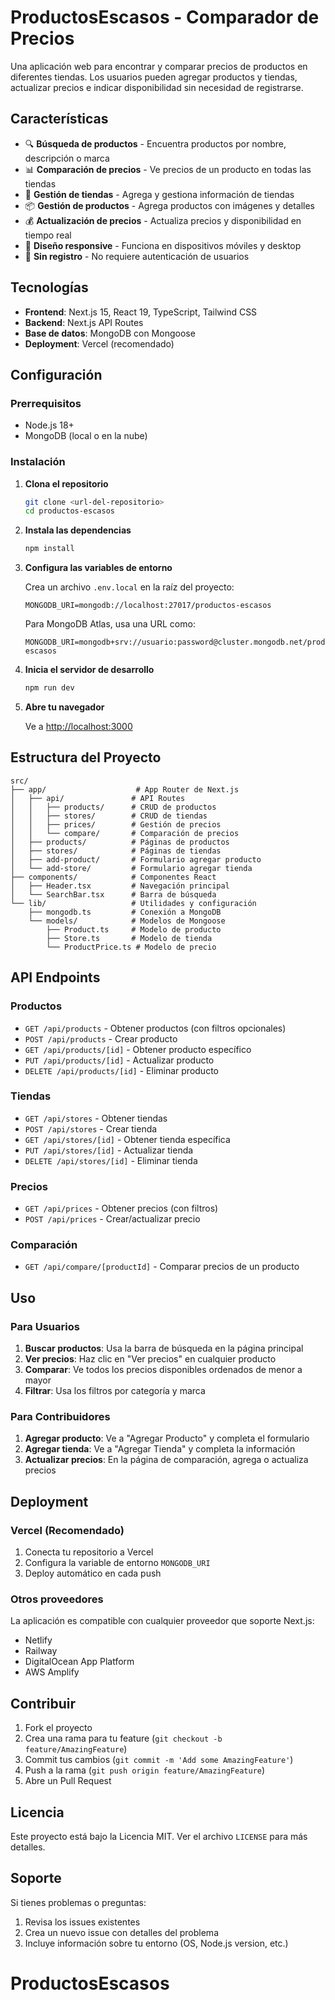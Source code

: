 # ProductosEscasos - Comparador de Precios

Una aplicación web para encontrar y comparar precios de productos en diferentes tiendas. Los usuarios pueden agregar productos y tiendas, actualizar precios e indicar disponibilidad sin necesidad de registrarse.

## Características

- 🔍 **Búsqueda de productos** - Encuentra productos por nombre, descripción o marca
- 📊 **Comparación de precios** - Ve precios de un producto en todas las tiendas
- 🏪 **Gestión de tiendas** - Agrega y gestiona información de tiendas
- 📦 **Gestión de productos** - Agrega productos con imágenes y detalles
- 💰 **Actualización de precios** - Actualiza precios y disponibilidad en tiempo real
- 📱 **Diseño responsive** - Funciona en dispositivos móviles y desktop
- 🔐 **Sin registro** - No requiere autenticación de usuarios

## Tecnologías

- **Frontend**: Next.js 15, React 19, TypeScript, Tailwind CSS
- **Backend**: Next.js API Routes
- **Base de datos**: MongoDB con Mongoose
- **Deployment**: Vercel (recomendado)

## Configuración

### Prerrequisitos

- Node.js 18+ 
- MongoDB (local o en la nube)

### Instalación

1. **Clona el repositorio**
   ```bash
   git clone <url-del-repositorio>
   cd productos-escasos
   ```

2. **Instala las dependencias**
   ```bash
   npm install
   ```

3. **Configura las variables de entorno**
   
   Crea un archivo `.env.local` en la raíz del proyecto:
   ```env
   MONGODB_URI=mongodb://localhost:27017/productos-escasos
   ```
   
   Para MongoDB Atlas, usa una URL como:
   ```env
   MONGODB_URI=mongodb+srv://usuario:password@cluster.mongodb.net/productos-escasos
   ```

4. **Inicia el servidor de desarrollo**
   ```bash
   npm run dev
   ```

5. **Abre tu navegador**
   
   Ve a [http://localhost:3000](http://localhost:3000)

## Estructura del Proyecto

```
src/
├── app/                    # App Router de Next.js
│   ├── api/               # API Routes
│   │   ├── products/      # CRUD de productos
│   │   ├── stores/        # CRUD de tiendas
│   │   ├── prices/        # Gestión de precios
│   │   └── compare/       # Comparación de precios
│   ├── products/          # Páginas de productos
│   ├── stores/            # Páginas de tiendas
│   ├── add-product/       # Formulario agregar producto
│   └── add-store/         # Formulario agregar tienda
├── components/            # Componentes React
│   ├── Header.tsx         # Navegación principal
│   └── SearchBar.tsx      # Barra de búsqueda
└── lib/                   # Utilidades y configuración
    ├── mongodb.ts         # Conexión a MongoDB
    └── models/            # Modelos de Mongoose
        ├── Product.ts     # Modelo de producto
        ├── Store.ts       # Modelo de tienda
        └── ProductPrice.ts # Modelo de precio
```

## API Endpoints

### Productos
- `GET /api/products` - Obtener productos (con filtros opcionales)
- `POST /api/products` - Crear producto
- `GET /api/products/[id]` - Obtener producto específico
- `PUT /api/products/[id]` - Actualizar producto
- `DELETE /api/products/[id]` - Eliminar producto

### Tiendas
- `GET /api/stores` - Obtener tiendas
- `POST /api/stores` - Crear tienda
- `GET /api/stores/[id]` - Obtener tienda específica
- `PUT /api/stores/[id]` - Actualizar tienda
- `DELETE /api/stores/[id]` - Eliminar tienda

### Precios
- `GET /api/prices` - Obtener precios (con filtros)
- `POST /api/prices` - Crear/actualizar precio

### Comparación
- `GET /api/compare/[productId]` - Comparar precios de un producto

## Uso

### Para Usuarios

1. **Buscar productos**: Usa la barra de búsqueda en la página principal
2. **Ver precios**: Haz clic en "Ver precios" en cualquier producto
3. **Comparar**: Ve todos los precios disponibles ordenados de menor a mayor
4. **Filtrar**: Usa los filtros por categoría y marca

### Para Contribuidores

1. **Agregar producto**: Ve a "Agregar Producto" y completa el formulario
2. **Agregar tienda**: Ve a "Agregar Tienda" y completa la información
3. **Actualizar precios**: En la página de comparación, agrega o actualiza precios

## Deployment

### Vercel (Recomendado)

1. Conecta tu repositorio a Vercel
2. Configura la variable de entorno `MONGODB_URI`
3. Deploy automático en cada push

### Otros proveedores

La aplicación es compatible con cualquier proveedor que soporte Next.js:
- Netlify
- Railway
- DigitalOcean App Platform
- AWS Amplify

## Contribuir

1. Fork el proyecto
2. Crea una rama para tu feature (`git checkout -b feature/AmazingFeature`)
3. Commit tus cambios (`git commit -m 'Add some AmazingFeature'`)
4. Push a la rama (`git push origin feature/AmazingFeature`)
5. Abre un Pull Request

## Licencia

Este proyecto está bajo la Licencia MIT. Ver el archivo `LICENSE` para más detalles.

## Soporte

Si tienes problemas o preguntas:
1. Revisa los issues existentes
2. Crea un nuevo issue con detalles del problema
3. Incluye información sobre tu entorno (OS, Node.js version, etc.)
# ProductosEscasos
